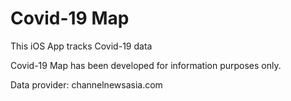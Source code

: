 # Covid-19 Map
This iOS App tracks Covid-19 data

Covid-19 Map has been developed for information purposes only.

Data provider: channelnewsasia.com
